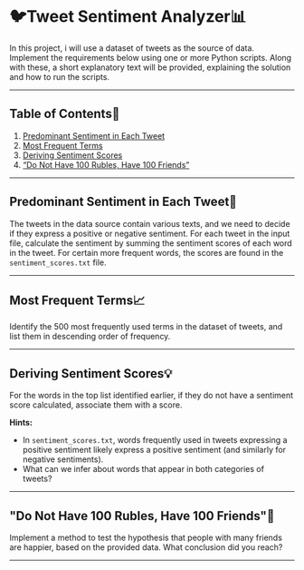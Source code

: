 # 🐦Tweet Sentiment Analyzer📊

In this project, i will use a dataset of tweets as the source of data. Implement the requirements below using one or more Python scripts. Along with these, a short explanatory text will be provided, explaining the solution and how to run the scripts.



---

## Table of Contents📑
1. [Predominant Sentiment in Each Tweet](#predominant-sentiment-in-each-tweet)
2. [Most Frequent Terms](#most-frequent-terms)
3. [Deriving Sentiment Scores](#deriving-sentiment-scores)
4. [“Do Not Have 100 Rubles, Have 100 Friends”](#do-not-have-100-rubles-have-100-friends)

---

## Predominant Sentiment in Each Tweet🧠

The tweets in the data source contain various texts, and we need to decide if they express a positive or negative sentiment. For each tweet in the input file, calculate the sentiment by summing the sentiment scores of each word in the tweet. For certain more frequent words, the scores are found in the `sentiment_scores.txt` file.

---

## Most Frequent Terms📈

Identify the 500 most frequently used terms in the dataset of tweets, and list them in descending order of frequency.

---

## Deriving Sentiment Scores💡

For the words in the top list identified earlier, if they do not have a sentiment score calculated, associate them with a score.

**Hints:**
- In `sentiment_scores.txt`, words frequently used in tweets expressing a positive sentiment likely express a positive sentiment (and similarly for negative sentiments).
- What can we infer about words that appear in both categories of tweets?

---

## "Do Not Have 100 Rubles, Have 100 Friends"💬

Implement a method to test the hypothesis that people with many friends are happier, based on the provided data. What conclusion did you reach?

---
